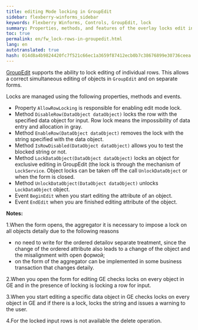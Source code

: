 ```yaml
--- 
title: editing Mode locking in GroupEdit 
sidebar: flexberry-winforms_sidebar 
keywords: Flexberry Winforms, Controls, GroupEdit, lock 
summary: Properties, methods, and features of the overlay locks edit individual lines in GroupEdit 
toc: true 
permalink: en/fw_lock-rows-in-groupedit.html 
lang: en 
autotranslated: true 
hash: 014d8a4b9824420fc7f521c66ec1a3659f87412ecb0b7c38676899e30736ceea 
--- 
```


[GroupEdit](fw_group-edit.html) supports the ability to lock editing of individual rows. This allows a correct simultaneous editing of objects in `GroupEdit` and on separate forms. 

Locks are managed using the following properties, methods and events. 

* Property `AllowRowLocking` is responsible for enabling edit mode lock. 
* Method `DisableRow(DataObject dataObject)` locks the row with the specified data object for input. Row lock means the impossibility of data entry and allocation in gray. 
* Method `EnableRow(DataObject dataObject)` removes the lock with the string specified with the data object. 
* Method `IsRowDisabled(DataObject dataObject)` allows you to test the blocked string or not. 
* Method `LockDataObject(DataObject dataObject)` locks an object for exclusive editing in GroupEdit (the lock is through the mechanism of `LockService`. Object locks can be taken off the call `UnlockDataObject` or when the form is closed. 
* Method `UnlockDataObject(DataObject dataObject)` unlocks `LockDataObject` object. 
* Event `BeginEdit` when you start editing the attribute of an object. 
* Event `EndEdit` when you are finished editing attribute of the object. 

__Notes:__ 

1.When the form opens, the aggregator it is necessary to impose a lock on all objects detaily due to the following reasons 

* no need to write for the ordered detailov separate treatment, since the change of the ordered attribute also leads to a change of the object and the misalignment with open формой; 
* on the form of the aggregator can be implemented in some business transaction that changes detaily. 

2.When you open the form for editing GE checks locks on every object in GE and in the presence of locking is locking a row for input. 

3.When you start editing a specific data object in GE checks locks on every object in GE and if there is a lock, locks the string and issues a warning to the user. 

4.For the locked input rows is not available the delete operation. 



